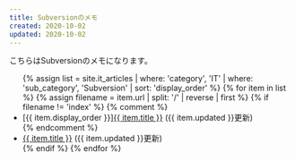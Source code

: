 ```yaml
---
title: Subversionのメモ
created: 2020-10-02
updated: 2020-10-02
---
```

こちらはSubversionのメモになります。

<ul>
    {% assign list = site.it_articles  | where: 'category', 'IT'
                                       | where: 'sub_category', 'Subversion'
                                       | sort: 'display_order' %}
    {% for item in list %}
        {% assign filename = item.url | split: '/' | reverse | first %}
        {% if filename != 'index' %}
            {% comment %}
            <li>[{{ item.display_order }}]<a href="{{ item.url }}.html">{{ item.title }}</a> ({{ item.updated }}更新)</li>
            {% endcomment %}
            <li><a href="{{ item.url }}.html">{{ item.title }}</a> ({{ item.updated }}更新)</li>
        {% endif %}
    {% endfor %}
</ul>
